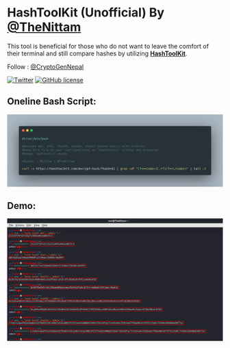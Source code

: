# HashToolKit (Unofficial) By [@TheNittam](https://twitter.com/TheNittam)

This tool is beneficial for those who do not want to leave the comfort of their terminal and still compare hashes by utilizing [**HashToolKit**](https://hashtoolkit.com/).

Follow : [@CryptoGenNepal](https://twitter.com/cryptogennepal)

[![Twitter](https://img.shields.io/twitter/url?label=Share&style=social&url=https%3A%2F%2Ftwitter.com%2FTheNittam)](https://twitter.com/intent/tweet?text=Wow:&url=https%3A%2F%2Fgithub.com%2FTheNittam%2FHashToolKit-Unofficial) [![GitHub license](https://img.shields.io/github/license/TheNittam/HashToolKit-Unofficial)](https://github.com/TheNittam/HashToolKit-Unofficial/blob/master/LICENSE)

## Oneline Bash Script:
![Code](screenshots/code.png)

## Demo:
![Code](screenshots/hashtoolkit.png)
